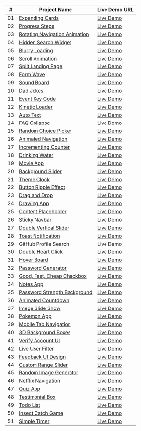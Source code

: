 
| #   | Project Name                                      | Live Demo URL                                     |
| --- | ------------------------------------------------- | ------------------------------------------------ |
| 01  | [Expanding Cards](https://github.com/2024-Udemy/expanding-cards)             | [Live Demo](https://2024-Udemy.github.io/expanding-cards/) |
| 02  | [Progress Steps](https://github.com/2024-Udemy/progressing_steps)               | [Live Demo](https://2024-Udemy.github.io/progress-steps/) |
| 03  | [Rotating Navigation Animation](https://github.com/2024-Udemy/rotating-navigation-animation) | [Live Demo](https://2024-Udemy.github.io/rotating-navigation-animation/) |
| 04  | [Hidden Search Widget](https://github.com/2024-Udemy/hidden-search-widget)    | [Live Demo](https://2024-Udemy.github.io/hidden-search-widget/) |
| 05  | [Blurry Loading](https://github.com/2024-Udemy/blurry-loading)                | [Live Demo](https://2024-Udemy.github.io/blurry-loading/) |
| 06  | [Scroll Animation](https://github.com/2024-Udemy/scroll-animation)            | [Live Demo](https://2024-Udemy.github.io/scroll-animation/) |
| 07  | [Split Landing Page](https://github.com/2024-Udemy/split-landing-page)        | [Live Demo](https://2024-Udemy.github.io/split-landing-page/) |
| 08  | [Form Wave](https://github.com/2024-Udemy/form-wave)                          | [Live Demo](https://2024-Udemy.github.io/form-wave/) |
| 09  | [Sound Board](https://github.com/2024-Udemy/sound-board)                      | [Live Demo](https://2024-Udemy.github.io/sound-board/) |
| 10  | [Dad Jokes](https://github.com/2024-Udemy/dad-jokes)                          | [Live Demo](https://2024-Udemy.github.io/dad-jokes/) |
| 11  | [Event Key Code](https://github.com/2024-Udemy/event-key-code)                | [Live Demo](https://2024-Udemy.github.io/event-key-code/) |
| 12  | [Kinetic Loader](https://github.com/2024-Udemy/kinetic-loader)                | [Live Demo](https://2024-Udemy.github.io/kinetic-loader/) |
| 13  | [Auto Text](https://github.com/2024-Udemy/auto-text)                          | [Live Demo](https://2024-Udemy.github.io/auto-text/) |
| 14  | [FAQ Collapse](https://github.com/2024-Udemy/faq-collapse)                    | [Live Demo](https://2024-Udemy.github.io/faq-collapse/) |
| 15  | [Random Choice Picker](https://github.com/2024-Udemy/random-choice-picker)    | [Live Demo](https://2024-Udemy.github.io/random-choice-picker/) |
| 16  | [Animated Navigation](https://github.com/2024-Udemy/animated-navigation)      | [Live Demo](https://2024-Udemy.github.io/animated-navigation/) |
| 17  | [Incrementing Counter](https://github.com/2024-Udemy/incrementing-counter)    | [Live Demo](https://2024-Udemy.github.io/incrementing-counter/) |
| 18  | [Drinking Water](https://github.com/2024-Udemy/drinking-water)                | [Live Demo](https://2024-Udemy.github.io/drinking-water/) |
| 19  | [Movie App](https://github.com/2024-Udemy/movie-app)                          | [Live Demo](https://2024-Udemy.github.io/movie-app/) |
| 20  | [Background Slider](https://github.com/2024-Udemy/background-slider)          | [Live Demo](https://2024-Udemy.github.io/background-slider/) |
| 21  | [Theme Clock](https://github.com/2024-Udemy/theme-clock)                      | [Live Demo](https://2024-Udemy.github.io/theme-clock/) |
| 22  | [Button Ripple Effect](https://github.com/2024-Udemy/button-ripple-effect)    | [Live Demo](https://2024-Udemy.github.io/button-ripple-effect/) |
| 23  | [Drag and Drop](https://github.com/2024-Udemy/drag-and-drop)                  | [Live Demo](https://2024-Udemy.github.io/drag-and-drop/) |
| 24  | [Drawing App](https://github.com/2024-Udemy/drawing-app)                      | [Live Demo](https://2024-Udemy.github.io/drawing-app/) |
| 25  | [Content Placeholder](https://github.com/2024-Udemy/content-placeholder)      | [Live Demo](https://2024-Udemy.github.io/content-placeholder/) |
| 26  | [Sticky Navbar](https://github.com/2024-Udemy/sticky-navbar)                  | [Live Demo](https://2024-Udemy.github.io/sticky-navbar/) |
| 27  | [Double Vertical Slider](https://github.com/2024-Udemy/double-vertical-slider) | [Live Demo](https://2024-Udemy.github.io/double-vertical-slider/) |
| 28  | [Toast Notification](https://github.com/2024-Udemy/toast-notification)        | [Live Demo](https://2024-Udemy.github.io/toast-notification/) |
| 29  | [GitHub Profile Search](https://github.com/2024-Udemy/github-profile-search)  | [Live Demo](https://2024-Udemy.github.io/github-profile-search/) |
| 30  | [Double Heart Click](https://github.com/2024-Udemy/double-heart-click)        | [Live Demo](https://2024-Udemy.github.io/double-heart-click/) |
| 31  | [Hover Board](https://github.com/2024-Udemy/hover-board)                      | [Live Demo](https://2024-Udemy.github.io/hover-board/) |
| 32  | [Password Generator](https://github.com/2024-Udemy/password-generator)        | [Live Demo](https://2024-Udemy.github.io/password-generator/) |
| 33  | [Good, Fast, Cheap Checkbox](https://github.com/2024-Udemy/good-fast-cheap-checkbox) | [Live Demo](https://2024-Udemy.github.io/good-fast-cheap-checkbox/) |
| 34  | [Notes App](https://github.com/2024-Udemy/notes-app)                          | [Live Demo](https://2024-Udemy.github.io/notes-app/) |
| 35  | [Password Strength Background](https://github.com/2024-Udemy/password-strength-background) | [Live Demo](https://2024-Udemy.github.io/password-strength-background/) |
| 36  | [Animated Countdown](https://github.com/2024-Udemy/animated-countdown)        | [Live Demo](https://2024-Udemy.github.io/animated-countdown/) |
| 37  | [Image Slide Show](https://github.com/2024-Udemy/image-slide-show)            | [Live Demo](https://2024-Udemy.github.io/image-slide-show/) |
| 38  | [Pokemon App](https://github.com/2024-Udemy/pokemon-app)                      | [Live Demo](https://2024-Udemy.github.io/pokemon-app/) |
| 39  | [Mobile Tab Navigation](https://github.com/2024-Udemy/mobile-tab-navigation)  | [Live Demo](https://2024-Udemy.github.io/mobile-tab-navigation/) |
| 40  | [3D Background Boxes](https://github.com/2024-Udemy/3d-background-boxes)      | [Live Demo](https://2024-Udemy.github.io/3d-background-boxes/) |
| 41  | [Verify Account UI](https://github.com/2024-Udemy/verify-account-ui)          | [Live Demo](https://2024-Udemy.github.io/verify-account-ui/) |
| 42  | [Live User Filter](https://github.com/2024-Udemy/live-user-filter)            | [Live Demo](https://2024-Udemy.github.io/live-user-filter/) |
| 43  | [Feedback UI Design](https://github.com/2024-Udemy/feedback-ui-design)        | [Live Demo](https://2024-Udemy.github.io/feedback-ui-design/) |
| 44  | [Custom Range Slider](https://github.com/2024-Udemy/custom-range-slider)      | [Live Demo](https://2024-Udemy.github.io/custom-range-slider/) |
| 45  | [Random Image Generator](https://github.com/2024-Udemy/random-image-generator)| [Live Demo](https://2024-Udemy.github.io/random-image-generator/) |
| 46  | [Netflix Navigation](https://github.com/2024-Udemy/netflix-navigation)        | [Live Demo](https://2024-Udemy.github.io/netflix-navigation/) |
| 47  | [Quiz App](https://github.com/2024-Udemy/quiz-app)                            | [Live Demo](https://2024-Udemy.github.io/quiz-app/) |
| 48  | [Testimonial Box](https://github.com/2024-Udemy/testimonial-box)              | [Live Demo](https://2024-Udemy.github.io/testimonial-box/) |
| 49  | [Todo List](https://github.com/2024-Udemy/todo-list)                          | [Live Demo](https://2024-Udemy.github.io/todo-list/) |
| 50  | [Insect Catch Game](https://github.com/2024-Udemy/insect-catch-game)          | [Live Demo](https://2024-Udemy.github.io/insect-catch-game/) |
| 51  | [Simple Timer](https://github.com/2024-Udemy/simple-timer)                    | [Live Demo](https://2024-Udemy.github.io/simple-timer/) |


